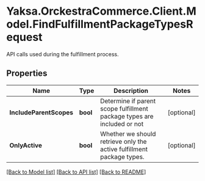 # Yaksa.OrckestraCommerce.Client.Model.FindFulfillmentPackageTypesRequest
API calls used during the fulfillment process.

## Properties

Name | Type | Description | Notes
------------ | ------------- | ------------- | -------------
**IncludeParentScopes** | **bool** | Determine if parent scope fulfillment package types are included or not | [optional] 
**OnlyActive** | **bool** | Whether we should retrieve only the active fulfillment package types. | [optional] 

[[Back to Model list]](../README.md#documentation-for-models) [[Back to API list]](../README.md#documentation-for-api-endpoints) [[Back to README]](../README.md)

